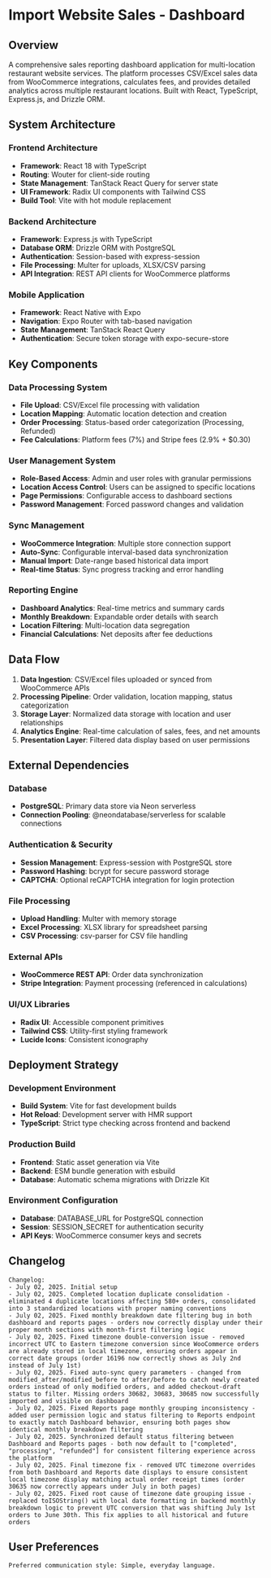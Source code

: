 # Import Website Sales - Dashboard

## Overview

A comprehensive sales reporting dashboard application for multi-location restaurant website services. The platform processes CSV/Excel sales data from WooCommerce integrations, calculates fees, and provides detailed analytics across multiple restaurant locations. Built with React, TypeScript, Express.js, and Drizzle ORM.

## System Architecture

### Frontend Architecture
- **Framework**: React 18 with TypeScript
- **Routing**: Wouter for client-side routing
- **State Management**: TanStack React Query for server state
- **UI Framework**: Radix UI components with Tailwind CSS
- **Build Tool**: Vite with hot module replacement

### Backend Architecture
- **Framework**: Express.js with TypeScript
- **Database ORM**: Drizzle ORM with PostgreSQL
- **Authentication**: Session-based with express-session
- **File Processing**: Multer for uploads, XLSX/CSV parsing
- **API Integration**: REST API clients for WooCommerce platforms

### Mobile Application
- **Framework**: React Native with Expo
- **Navigation**: Expo Router with tab-based navigation
- **State Management**: TanStack React Query
- **Authentication**: Secure token storage with expo-secure-store

## Key Components

### Data Processing System
- **File Upload**: CSV/Excel file processing with validation
- **Location Mapping**: Automatic location detection and creation
- **Order Processing**: Status-based order categorization (Processing, Refunded)
- **Fee Calculations**: Platform fees (7%) and Stripe fees (2.9% + $0.30)

### User Management System
- **Role-Based Access**: Admin and user roles with granular permissions
- **Location Access Control**: Users can be assigned to specific locations
- **Page Permissions**: Configurable access to dashboard sections
- **Password Management**: Forced password changes and validation

### Sync Management
- **WooCommerce Integration**: Multiple store connection support
- **Auto-Sync**: Configurable interval-based data synchronization
- **Manual Import**: Date-range based historical data import
- **Real-time Status**: Sync progress tracking and error handling

### Reporting Engine
- **Dashboard Analytics**: Real-time metrics and summary cards
- **Monthly Breakdown**: Expandable order details with search
- **Location Filtering**: Multi-location data segregation
- **Financial Calculations**: Net deposits after fee deductions

## Data Flow

1. **Data Ingestion**: CSV/Excel files uploaded or synced from WooCommerce APIs
2. **Processing Pipeline**: Order validation, location mapping, status categorization
3. **Storage Layer**: Normalized data storage with location and user relationships
4. **Analytics Engine**: Real-time calculation of sales, fees, and net amounts
5. **Presentation Layer**: Filtered data display based on user permissions

## External Dependencies

### Database
- **PostgreSQL**: Primary data store via Neon serverless
- **Connection Pooling**: @neondatabase/serverless for scalable connections

### Authentication & Security
- **Session Management**: Express-session with PostgreSQL store
- **Password Hashing**: bcrypt for secure password storage
- **CAPTCHA**: Optional reCAPTCHA integration for login protection

### File Processing
- **Upload Handling**: Multer with memory storage
- **Excel Processing**: XLSX library for spreadsheet parsing
- **CSV Processing**: csv-parser for CSV file handling

### External APIs
- **WooCommerce REST API**: Order data synchronization
- **Stripe Integration**: Payment processing (referenced in calculations)

### UI/UX Libraries
- **Radix UI**: Accessible component primitives
- **Tailwind CSS**: Utility-first styling framework
- **Lucide Icons**: Consistent iconography

## Deployment Strategy

### Development Environment
- **Build System**: Vite for fast development builds
- **Hot Reload**: Development server with HMR support
- **TypeScript**: Strict type checking across frontend and backend

### Production Build
- **Frontend**: Static asset generation via Vite
- **Backend**: ESM bundle generation with esbuild
- **Database**: Automatic schema migrations with Drizzle Kit

### Environment Configuration
- **Database**: DATABASE_URL for PostgreSQL connection
- **Session**: SESSION_SECRET for authentication security
- **API Keys**: WooCommerce consumer keys and secrets

## Changelog

```
Changelog:
- July 02, 2025. Initial setup
- July 02, 2025. Completed location duplicate consolidation - eliminated 4 duplicate locations affecting 580+ orders, consolidated into 3 standardized locations with proper naming conventions
- July 02, 2025. Fixed monthly breakdown date filtering bug in both dashboard and reports pages - orders now correctly display under their proper month sections with month-first filtering logic
- July 02, 2025. Fixed timezone double-conversion issue - removed incorrect UTC to Eastern timezone conversion since WooCommerce orders are already stored in local timezone, ensuring orders appear in correct date groups (order 16196 now correctly shows as July 2nd instead of July 1st)
- July 02, 2025. Fixed auto-sync query parameters - changed from modified_after/modified_before to after/before to catch newly created orders instead of only modified orders, and added checkout-draft status to filter. Missing orders 30682, 30683, 30685 now successfully imported and visible on dashboard
- July 02, 2025. Fixed Reports page monthly grouping inconsistency - added user permission logic and status filtering to Reports endpoint to exactly match Dashboard behavior, ensuring both pages show identical monthly breakdown filtering
- July 02, 2025. Synchronized default status filtering between Dashboard and Reports pages - both now default to ["completed", "processing", "refunded"] for consistent filtering experience across the platform
- July 02, 2025. Final timezone fix - removed UTC timezone overrides from both Dashboard and Reports date displays to ensure consistent local timezone display matching actual order receipt times (order 30635 now correctly appears under July in both pages)
- July 02, 2025. Fixed root cause of timezone date grouping issue - replaced toISOString() with local date formatting in backend monthly breakdown logic to prevent UTC conversion that was shifting July 1st orders to June 30th. This fix applies to all historical and future orders
```

## User Preferences

```
Preferred communication style: Simple, everyday language.
```